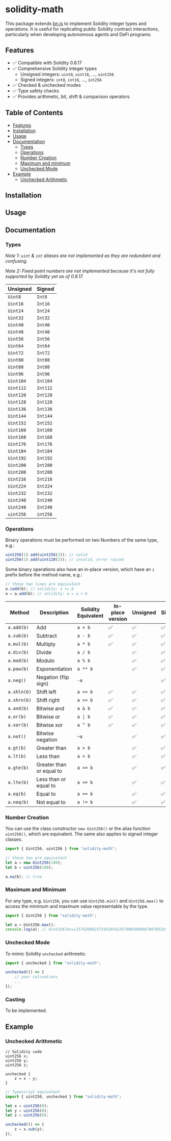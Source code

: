 # solidity-math

This package extends [bn.js](https://github.com/indutny/bn.js/) to implement 
Solidity integer types and operations. It is useful for replicating public Solidity contract interactions, particularly when developing autonomous agents and DeFi programs.

## Features
- ✅ Compatible with Solidity 0.8.17
- ✅ Comprehensive Solidity integer types
    - Unsigned integers: `uint8`, `uint16`, ..., `uint256`
    - Signed integers: `int8`, `int16`, ..., `int256`
- ✅ Checked & unchecked modes
- ✅ Type safety checks
- ✅ Provides arithmetic, bit, shift & comparison operators

## Table of Contents
* [Features](#features)
* [Installation](#installation)
* [Usage](#usage)
* [Documentation](#documentation)
    + [Types](#types)
    + [Operations](#operations)
    + [Number Creation](#number-creation)
    + [Maximum and minimum](#maximum-and-minimum)
    + [Unchecked Mode](#unchecked-mode)
* [Example](#example)
    + [Unchecked Arithmetic](#unchecked-arithmetic)

## Installation

## Usage

## Documentation

### Types
*Note 1: `uint` & `int` aliases are not implemented as they are redundant and confusing.*

*Note 2: Fixed point numbers are not implemented because it's not fully supported by Solidity yet as of 0.8.17.*

| Unsigned   | Signed   |
|------------|----------|
| `Uint8`    | `Int8`   |
| `Uint16`   | `Int16`  |
| `Uint24`   | `Int24`  |
| `Uint32`   | `Int32`  |
| `Uint40`   | `Int40`  |
| `Uint48`   | `Int48`  |
| `Uint56`   | `Int56`  |
| `Uint64`   | `Int64`  |
| `Uint72`   | `Int72`  |
| `Uint80`   | `Int80`  |
| `Uint88`   | `Int88`  |
| `Uint96`   | `Int96`  |
| `Uint104`  | `Int104` |
| `Uint112`  | `Int112` |
| `Uint120`  | `Int120` |
| `Uint128`  | `Int128` |
| `Uint136`  | `Int136` |
| `Uint144`  | `Int144` |
| `Uint152`  | `Int152` |
| `Uint160`  | `Int160` |
| `Uint168`  | `Int168` |
| `Uint176`  | `Int176` |
| `Uint184`  | `Int184` |
| `Uint192`  | `Int192` |
| `Uint200`  | `Int200` |
| `Uint208`  | `Int208` |
| `Uint216`  | `Int216` |
| `Uint224`  | `Int224` |
| `Uint232`  | `Int232` |
| `Uint240`  | `Int240` |
| `Uint248`  | `Int248` |
| `uint256`  | `int256` |

### Operations
Binary operations must be performed on two Numbers of the same type, e.g.: 
```typescript
uint256(1).add(uint256(2)); // valid
uint256(1).add(uint128(2)); // invalid, error raised
```

Some binary operations also have an in-place version, which have an `i` prefix 
before the method name, e.g.:
```typescript
// these two lines are equivalent
a.iadd(b); // solidity: a += b
a = a.add(b); // solidity: a = a + b
```

| Method          | Description              | Solidity Equivalent | In-place version | Unsigned | Signed |
|-----------------|--------------------------|---------------------|------------------|----------|--------|
| `a.add(b)`      | Add                      | `a + b`             | ✅              | ✅       | ✅    |
| `a.sub(b)`      | Subtract                 | `a - b`             | ✅              | ✅       | ✅    |
| `a.mul(b)`      | Multiply                 | `a * b`             | ✅              | ✅       | ✅    |
| `a.div(b)`      | Divide                   | `a / b`             |                 | ✅       | ✅    |
| `a.mod(b)`      | Modulo                   | `a % b`             |                 | ✅       | ✅    |
| `a.pow(b)`      | Exponentiation           | `a ** b`            |                 | ✅       | ✅    |
| `a.neg()`       | Negation (flip sign)     | `-a`                |                 |           | ✅    |
| `a.shln(b)`     | Shift left               | `a << b`            | ✅              | ✅       | ✅    |
| `a.shrn(b)`     | Shift right              | `a >> b`            | ✅              | ✅       | ✅    |
| `a.and(b)`      | Bitwise and              | `a & b`             | ✅              | ✅       | ✅    |
| `a.or(b)`       | Bitwise or               | `a \| b`            | ✅              | ✅       | ✅    |
| `a.xor(b)`      | Bitwise xor              | `a ^ b`             | ✅              | ✅       | ✅    |
| `a.not()`       | Bitwise negation         | `~a`                |                 | ✅       | ✅    |
| `a.gt(b)`       | Greater than             | `a > b`             |                 | ✅       | ✅    |
| `a.lt(b)`       | Less than                | `a < b`             |                 | ✅       | ✅    |
| `a.gte(b)`      | Greater than or equal to | `a >= b`            |                 | ✅       | ✅    |
| `a.lte(b)`      | Less than or equal to    | `a <= b`            |                 | ✅       | ✅    |
| `a.eq(b)`       | Equal to                 | `a == b`            |                 | ✅       | ✅    |
| `a.neq(b)`      | Not equal to             | `a != b`            |                 | ✅       | ✅    |


### Number Creation
You can use the class constructor `new Uint256()` or the alias function `uint256()`, which are equivalent.
The same also applies to signed integer classes.

```typescript
import { Uint256, uint256 } from "solidity-math";

// these two are equivalent
let a = new Uint256(100);
let b = uint256(100);

a.eq(b); // true
```

### Maximum and Minimum
For any type, e.g. `Uint256`, you can use `Uint256.min()` and `Uint256.max()` to access the minimum and maximum value representable by the type.

```typescript
import { Uint256 } from "solidity-math";

let a = Uint256.max();
console.log(a); // Uint256(bn=115792089237316195423570985008687907853269984665640564039457584007913129639935)
```

### Unchecked Mode
To mimic Solidity `unchecked` arithmetic:
```typescript
import { unchecked } from "solidity-math";

unchecked(() => {
    // your calcuations
    ...
});
```

### Casting
To be implemented.

## Example

### Unchecked Arithmetic
```solidity
// Solidity code
uint256 x;
uint256 y;
uint256 z;

unchecked {
    z = x - y;
}
```

```typescript
// Typescript equivalent
import { uint256, unchecked } from "solidity-math";

let x = uint256(0);
let y = uint256(0);
let z = uint256(0);

unchecked(() => {
    z = x.sub(y);
});
```

